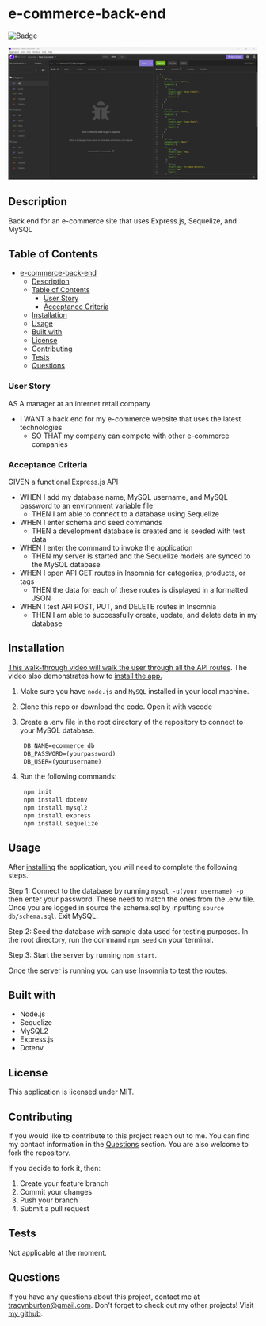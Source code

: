 # e-commerce-back-end

![Badge](https://img.shields.io/badge/License-MIT-lightblue.svg)

![Screenshot of routes during testing](https://github.com/tracybrtn/e-commerce-back-end/blob/2a361d71b3586e83a17144ba1ddfdcfdf4ef057f/assets/images/insomnia-routes-test.png)

## Description

Back end for an e-commerce site that uses Express.js, Sequelize, and MySQL

## Table of Contents

- [e-commerce-back-end](#e-commerce-back-end)
  - [Description](#description)
  - [Table of Contents](#table-of-contents)
    - [User Story](#user-story)
    - [Acceptance Criteria](#acceptance-criteria)
  - [Installation](#installation)
  - [Usage](#usage)
  - [Built with](#built-with)
  - [License](#license)
  - [Contributing](#contributing)
  - [Tests](#tests)
  - [Questions](#questions)

### User Story

AS A manager at an internet retail company

- I WANT a back end for my e-commerce website that uses the latest technologies
  - SO THAT my company can compete with other e-commerce companies
  
### Acceptance Criteria

GIVEN a functional Express.js API

- WHEN I add my database name, MySQL username, and MySQL password to an environment variable file
  - THEN I am able to connect to a database using Sequelize
- WHEN I enter schema and seed commands
  - THEN a development database is created and is seeded with test data
- WHEN I enter the command to invoke the application
  - THEN my server is started and the Sequelize models are synced to the MySQL database
- WHEN I open API GET routes in Insomnia for categories, products, or tags
  - THEN the data for each of these routes is displayed in a formatted JSON
- WHEN I test API POST, PUT, and DELETE routes in Insomnia
  - THEN I am able to successfully create, update, and delete data in my database

## Installation

[This walk-through video will walk the user through all the API routes](https://watch.screencastify.com/v/JxRbDxbuuVFfvVQWcF7Z). The video also demonstrates how to [install the app.](#installation)

1. Make sure you have `node.js` and `MySQL` installed in your local machine.
2. Clone this repo or download the code. Open it with vscode
3. Create a .env file in the root directory of the repository to connect to your MySQL database.

        DB_NAME=ecommerce_db
        DB_PASSWORD=(yourpassword) 
        DB_USER=(yourusername)
4. Run the following commands:

        npm init
        npm install dotenv
        npm install mysql2
        npm install express
        npm install sequelize

## Usage

After [installing](#installation) the application, you will need to complete the following steps.

Step 1: Connect to the database by running `mysql -u(your username) -p` then enter your password. These need to match the ones from the .env file. Once you are logged in source the schema.sql by inputting `source db/schema.sql`. Exit MySQL.

Step 2: Seed the database with sample data used for testing purposes. In the root directory, run the command `npm seed` on your terminal.

Step 3: Start the server by running `npm start`.

Once the server is running you can use Insomnia to test the routes.

## Built with

- Node.js
- Sequelize
- MySQL2
- Express.js
- Dotenv

## License

This application is licensed under MIT.

## Contributing

If you would like to contribute to this project reach out to me. You can find my contact information in the [Questions](#questions) section. You are also welcome to fork the repository.

If you decide to fork it, then:

1. Create your feature branch
2. Commit your changes
3. Push your branch
4. Submit a pull request

## Tests

Not applicable at the moment.

## Questions

If you have any questions about this project, contact me at tracynburton@gmail.com.
Don't forget to check out my other projects! Visit [my github](https://github.com/tracybrtn).
